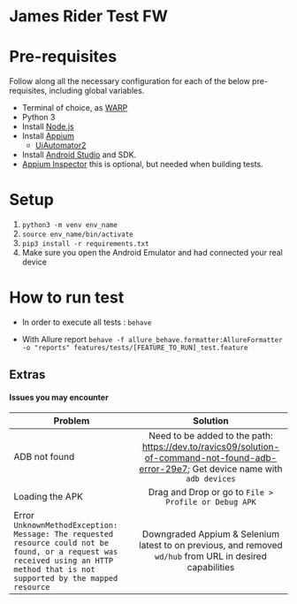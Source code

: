 # James Rider Test FW
<insertar imagen fw aca>

# Pre-requisites
Follow along all the necessary configuration for each of the below pre-requisites, including global variables.
- Terminal of choice, as [WARP](https://www.warp.dev/)
- Python 3
- Install [Node.js](https://nodejs.org/en)
- Install [Appium](https://appium.io/docs/en/latest/quickstart/install/)
  - [UiAutomator2](https://appium.io/docs/en/latest/quickstart/uiauto2-driver/)
- Install  [Android Studio](https://developer.android.com/studio?hl=es-419) and SDK.
- [Appium Inspector](https://github.com/appium/appium-inspector/releases) this is optional, but needed when building tests.

# Setup

1. `python3 -m venv env_name`
2. `source env_name/bin/activate`
3. `pip3 install -r requirements.txt`
4. Make sure you open the Android Emulator and had connected your real device


# How to run test
- In order to execute all tests : `behave` 


- With Allure report  `behave -f allure_behave.formatter:AllureFormatter -o "reports" features/tests/[FEATURE_TO_RUN]_test.feature`







## Extras
#### Issues you may encounter
| Problem                                                                                                                                                                         |                                                                Solution                                                                | 
|---------------------------------------------------------------------------------------------------------------------------------------------------------------------------------|:--------------------------------------------------------------------------------------------------------------------------------------:|
| ADB not found                                                                                                                                                                   | Need to be added to the path: https://dev.to/ravics09/solution-of-command-not-found-adb-error-29e7; Get device name with `adb devices` |
| Loading the APK                                                                                                                                                                 |                                          Drag and Drop or go to `File > Profile or Debug APK`                                          |
| Error `UnknownMethodException: Message: The requested resource could not be found, or a request was received using an HTTP method that is not supported by the mapped resource` |               Downgraded Appium & Selenium latest to on previous, and removed `wd/hub` from URL in desired capabilities                |

  